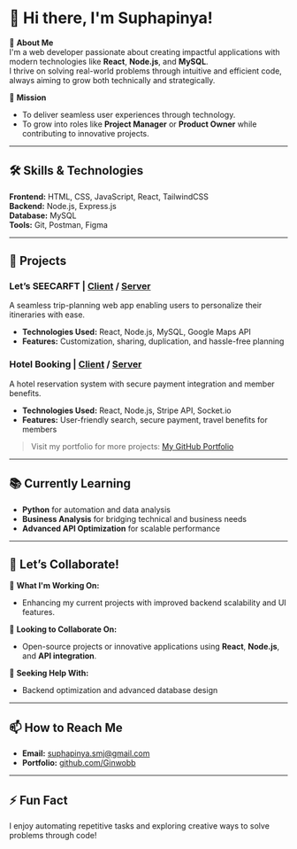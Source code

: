 # 👋 Hi there, I'm Suphapinya!  

🌟 **About Me**  
I'm a web developer passionate about creating impactful applications with modern technologies like **React**, **Node.js**, and **MySQL**.  
I thrive on solving real-world problems through intuitive and efficient code, always aiming to grow both technically and strategically.

🎯 **Mission**  
- To deliver seamless user experiences through technology.  
- To grow into roles like **Project Manager** or **Product Owner** while contributing to innovative projects.  

---

## 🛠 **Skills & Technologies**  
**Frontend:** HTML, CSS, JavaScript, React, TailwindCSS  
**Backend:** Node.js, Express.js  
**Database:** MySQL  
**Tools:** Git, Postman, Figma  

---

## 🚀 **Projects**  
### **Let’s SEECARFT** | **[Client](https://github.com/Ginwobb/TripLetSeeCarft-Client.git)** / **[Server](https://github.com/Ginwobb/TripLetSeeCraft-Server.git)**
A seamless trip-planning web app enabling users to personalize their itineraries with ease.  
- **Technologies Used:** React, Node.js, MySQL, Google Maps API  
- **Features:** Customization, sharing, duplication, and hassle-free planning  

### **Hotel Booking** | **[Client](https://github.com/Ginwobb/HotelBooking_Project-Client.git)** / **[Server](https://github.com/Ginwobb/HotelBooking_Project-Server.git)**  
A hotel reservation system with secure payment integration and member benefits.  
- **Technologies Used:** React, Node.js, Stripe API, Socket.io  
- **Features:** User-friendly search, secure payment, travel benefits for members  

> Visit my portfolio for more projects: [My GitHub Portfolio](https://github.com/Ginwobb)  

---

## 📚 **Currently Learning**  
- **Python** for automation and data analysis  
- **Business Analysis** for bridging technical and business needs  
- **Advanced API Optimization** for scalable performance  

---

## 🤝 **Let’s Collaborate!**  
🔭 **What I'm Working On:**  
- Enhancing my current projects with improved backend scalability and UI features.  

👯 **Looking to Collaborate On:**  
- Open-source projects or innovative applications using **React**, **Node.js**, and **API integration**.  

🤝 **Seeking Help With:**  
- Backend optimization and advanced database design  

---

## 📫 **How to Reach Me**  
- **Email:** [suphapinya.smj@gmail.com](mailto:suphapinya.smj@gmail.com)  
- **Portfolio:** [github.com/Ginwobb](https://github.com/Ginwobb)  

---

## ⚡ **Fun Fact**  
I enjoy automating repetitive tasks and exploring creative ways to solve problems through code!  

